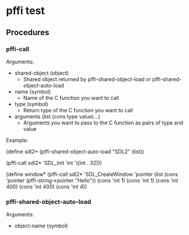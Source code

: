 # pffi test


## Procedures


### pffi-call

Arguments:

- shared-object (object)
  - Shared object returned by pffi-shared-object-load or pffi-shared-object-auto-load
- name (symbol)
  - Name of the C function you want to call
- type (symbol)
  - Return type of the C function you want to call
- arguments (list (cons type value)...)
  - Arguments you want to pass to the C function as pairs of type and value

Example:

(define sdl2* (pffi-shared-object-auto-load "SDL2" (list))

(pffi-call sdl2* 'SDL_Init 'int '((int . 32)))

(define window* (pffi-call sdl2*
                          'SDL_CreateWindow
                          'pointer
                          (list (cons 'pointer (pffi-string->pointer "Hello"))
                                (cons 'int 1)
                                (cons 'int 1)
                                (cons 'int 400)
                                (cons 'int 400)
                                (cons 'int 4))


### pffi-shared-object-auto-load

Arguments:
- object-name (symbol)


